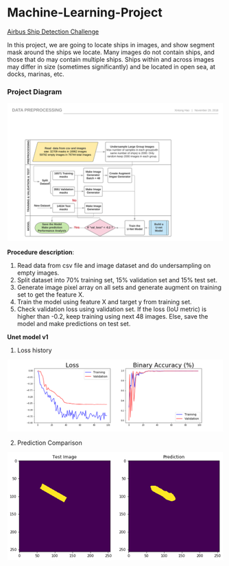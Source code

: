 # Machine-Learning-Project
[Airbus Ship Detection Challenge](https://www.kaggle.com/c/airbus-ship-detection)

In this project, we are going to locate ships in images, and show segment mask around the ships we locate. Many images do not contain ships, and those that do may contain multiple ships. Ships within and across images may differ in size (sometimes significantly) and be located in open sea, at docks, marinas, etc.

### Project Diagram

<img src="doc/diagram.png"  alt="Combined Image" />

__Procedure description__: 

1. Read data from csv file and image dataset and do undersampling on empty images. 
2. Split dataset into 70% training set, 15% validation set and 15% test set. 
3. Generate image pixel array on all sets and generate augment on training set to get the feature X. 
4. Train the model using feature X and target y from training set. 
5. Check validation loss using validation set. If the loss (IoU metric) is higher than -0.2, keep training using next 48 images. Else, save the model and make predictions on test set. 


__Unet model v1__

1. Loss history

<img src="doc/loss_history.png"  alt="Loss history" />

2. Prediction Comparison

<img src="doc/prediction_comparison.png"  alt="Prediction Comparison" />


